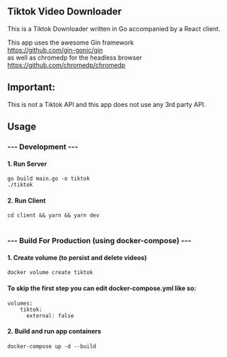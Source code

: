 ## Tiktok Video Downloader

This is a Tiktok Downloader written in Go accompanied by a React client. 

This app uses the awesome Gin framework
<br/>
https://github.com/gin-gonic/gin
<br/>
as well as chromedp for the headless browser
<br/>
https://github.com/chromedp/chromedp

## Important:

This is not a Tiktok API and this app does not use any 3rd party API.


## Usage

### --- Development ---
#### 1. Run Server
```go build main.go -o tiktok```
<br/>
```./tiktok```

#### 2. Run Client
```cd client && yarn && yarn dev```
<br/>
<br/>
### --- Build For Production (using docker-compose)  ---
#### 1. Create volume (to persist and delete videos)
 ```docker volume create tiktok```
#### To skip the first step you can edit docker-compose.yml like so:
```
volumes:
    tiktok:
      external: false
```

#### 2. Build and run app containers
 ```docker-compose up -d --build```


